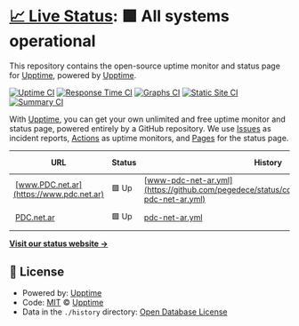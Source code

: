# [📈 Live Status](https://upptime.github.io/upptime): <!--live status--> **🟩 All systems operational**

This repository contains the open-source uptime monitor and status page for [Upptime](https://upptime.js.org), powered by [Upptime](https://github.com/upptime/upptime).

[![Uptime CI](https://github.com/pegedece/status/workflows/Uptime%20CI/badge.svg)](https://github.com/pegedece/status/actions?query=workflow%3A%22Uptime+CI%22)
[![Response Time CI](https://github.com/pegedece/status/workflows/Response%20Time%20CI/badge.svg)](https://github.com/pegedece/status/actions?query=workflow%3A%22Response+Time+CI%22)
[![Graphs CI](https://github.com/pegedece/status/workflows/Graphs%20CI/badge.svg)](https://github.com/pegedece/status/actions?query=workflow%3A%22Graphs+CI%22)
[![Static Site CI](https://github.com/pegedece/status/workflows/Static%20Site%20CI/badge.svg)](https://github.com/pegedece/status/actions?query=workflow%3A%22Static+Site+CI%22)
[![Summary CI](https://github.com/pegedece/status/workflows/Summary%20CI/badge.svg)](https://github.com/pegedece/status/actions?query=workflow%3A%22Summary+CI%22)

With [Upptime](https://upptime.js.org), you can get your own unlimited and free uptime monitor and status page, powered entirely by a GitHub repository. We use [Issues](https://github.com/upptime/upptime/issues) as incident reports, [Actions](https://github.com/pegedece/status/actions) as uptime monitors, and [Pages](https://upptime.github.io/upptime) for the status page.

<!--start: status pages-->
<!-- This summary is generated by Upptime (https://github.com/upptime/upptime) -->
<!-- Do not edit this manually, your changes will be overwritten -->
<!-- prettier-ignore -->
| URL | Status | History | Response Time | Uptime |
| --- | ------ | ------- | ------------- | ------ |
| <img alt="" src="https://icons.duckduckgo.com/ip3/www.pdc.net.ar.ico" height="13"> [www.PDC.net.ar](https://www.pdc.net.ar) | 🟩 Up | [www-pdc-net-ar.yml](https://github.com/pegedece/status/commits/HEAD/history/www-pdc-net-ar.yml) | <details><summary><img alt="Response time graph" src="./graphs/www-pdc-net-ar/response-time-week.png" height="20"> 594ms</summary><br><a href="https://pegedece.github.io/status/history/www-pdc-net-ar"><img alt="Response time 615" src="https://img.shields.io/endpoint?url=https%3A%2F%2Fraw.githubusercontent.com%2Fpegedece%2Fstatus%2FHEAD%2Fapi%2Fwww-pdc-net-ar%2Fresponse-time.json"></a><br><a href="https://pegedece.github.io/status/history/www-pdc-net-ar"><img alt="24-hour response time 139" src="https://img.shields.io/endpoint?url=https%3A%2F%2Fraw.githubusercontent.com%2Fpegedece%2Fstatus%2FHEAD%2Fapi%2Fwww-pdc-net-ar%2Fresponse-time-day.json"></a><br><a href="https://pegedece.github.io/status/history/www-pdc-net-ar"><img alt="7-day response time 594" src="https://img.shields.io/endpoint?url=https%3A%2F%2Fraw.githubusercontent.com%2Fpegedece%2Fstatus%2FHEAD%2Fapi%2Fwww-pdc-net-ar%2Fresponse-time-week.json"></a><br><a href="https://pegedece.github.io/status/history/www-pdc-net-ar"><img alt="30-day response time 622" src="https://img.shields.io/endpoint?url=https%3A%2F%2Fraw.githubusercontent.com%2Fpegedece%2Fstatus%2FHEAD%2Fapi%2Fwww-pdc-net-ar%2Fresponse-time-month.json"></a><br><a href="https://pegedece.github.io/status/history/www-pdc-net-ar"><img alt="1-year response time 615" src="https://img.shields.io/endpoint?url=https%3A%2F%2Fraw.githubusercontent.com%2Fpegedece%2Fstatus%2FHEAD%2Fapi%2Fwww-pdc-net-ar%2Fresponse-time-year.json"></a></details> | <details><summary><a href="https://pegedece.github.io/status/history/www-pdc-net-ar">100.00%</a></summary><a href="https://pegedece.github.io/status/history/www-pdc-net-ar"><img alt="All-time uptime 93.10%" src="https://img.shields.io/endpoint?url=https%3A%2F%2Fraw.githubusercontent.com%2Fpegedece%2Fstatus%2FHEAD%2Fapi%2Fwww-pdc-net-ar%2Fuptime.json"></a><br><a href="https://pegedece.github.io/status/history/www-pdc-net-ar"><img alt="24-hour uptime 100.00%" src="https://img.shields.io/endpoint?url=https%3A%2F%2Fraw.githubusercontent.com%2Fpegedece%2Fstatus%2FHEAD%2Fapi%2Fwww-pdc-net-ar%2Fuptime-day.json"></a><br><a href="https://pegedece.github.io/status/history/www-pdc-net-ar"><img alt="7-day uptime 100.00%" src="https://img.shields.io/endpoint?url=https%3A%2F%2Fraw.githubusercontent.com%2Fpegedece%2Fstatus%2FHEAD%2Fapi%2Fwww-pdc-net-ar%2Fuptime-week.json"></a><br><a href="https://pegedece.github.io/status/history/www-pdc-net-ar"><img alt="30-day uptime 100.00%" src="https://img.shields.io/endpoint?url=https%3A%2F%2Fraw.githubusercontent.com%2Fpegedece%2Fstatus%2FHEAD%2Fapi%2Fwww-pdc-net-ar%2Fuptime-month.json"></a><br><a href="https://pegedece.github.io/status/history/www-pdc-net-ar"><img alt="1-year uptime 93.10%" src="https://img.shields.io/endpoint?url=https%3A%2F%2Fraw.githubusercontent.com%2Fpegedece%2Fstatus%2FHEAD%2Fapi%2Fwww-pdc-net-ar%2Fuptime-year.json"></a></details>
| <img alt="" src="https://icons.duckduckgo.com/ip3/pdc.net.ar.ico" height="13"> [PDC.net.ar](https://pdc.net.ar) | 🟩 Up | [pdc-net-ar.yml](https://github.com/pegedece/status/commits/HEAD/history/pdc-net-ar.yml) | <details><summary><img alt="Response time graph" src="./graphs/pdc-net-ar/response-time-week.png" height="20"> 917ms</summary><br><a href="https://pegedece.github.io/status/history/pdc-net-ar"><img alt="Response time 427" src="https://img.shields.io/endpoint?url=https%3A%2F%2Fraw.githubusercontent.com%2Fpegedece%2Fstatus%2FHEAD%2Fapi%2Fpdc-net-ar%2Fresponse-time.json"></a><br><a href="https://pegedece.github.io/status/history/pdc-net-ar"><img alt="24-hour response time 276" src="https://img.shields.io/endpoint?url=https%3A%2F%2Fraw.githubusercontent.com%2Fpegedece%2Fstatus%2FHEAD%2Fapi%2Fpdc-net-ar%2Fresponse-time-day.json"></a><br><a href="https://pegedece.github.io/status/history/pdc-net-ar"><img alt="7-day response time 917" src="https://img.shields.io/endpoint?url=https%3A%2F%2Fraw.githubusercontent.com%2Fpegedece%2Fstatus%2FHEAD%2Fapi%2Fpdc-net-ar%2Fresponse-time-week.json"></a><br><a href="https://pegedece.github.io/status/history/pdc-net-ar"><img alt="30-day response time 564" src="https://img.shields.io/endpoint?url=https%3A%2F%2Fraw.githubusercontent.com%2Fpegedece%2Fstatus%2FHEAD%2Fapi%2Fpdc-net-ar%2Fresponse-time-month.json"></a><br><a href="https://pegedece.github.io/status/history/pdc-net-ar"><img alt="1-year response time 427" src="https://img.shields.io/endpoint?url=https%3A%2F%2Fraw.githubusercontent.com%2Fpegedece%2Fstatus%2FHEAD%2Fapi%2Fpdc-net-ar%2Fresponse-time-year.json"></a></details> | <details><summary><a href="https://pegedece.github.io/status/history/pdc-net-ar">100.00%</a></summary><a href="https://pegedece.github.io/status/history/pdc-net-ar"><img alt="All-time uptime 99.71%" src="https://img.shields.io/endpoint?url=https%3A%2F%2Fraw.githubusercontent.com%2Fpegedece%2Fstatus%2FHEAD%2Fapi%2Fpdc-net-ar%2Fuptime.json"></a><br><a href="https://pegedece.github.io/status/history/pdc-net-ar"><img alt="24-hour uptime 100.00%" src="https://img.shields.io/endpoint?url=https%3A%2F%2Fraw.githubusercontent.com%2Fpegedece%2Fstatus%2FHEAD%2Fapi%2Fpdc-net-ar%2Fuptime-day.json"></a><br><a href="https://pegedece.github.io/status/history/pdc-net-ar"><img alt="7-day uptime 100.00%" src="https://img.shields.io/endpoint?url=https%3A%2F%2Fraw.githubusercontent.com%2Fpegedece%2Fstatus%2FHEAD%2Fapi%2Fpdc-net-ar%2Fuptime-week.json"></a><br><a href="https://pegedece.github.io/status/history/pdc-net-ar"><img alt="30-day uptime 100.00%" src="https://img.shields.io/endpoint?url=https%3A%2F%2Fraw.githubusercontent.com%2Fpegedece%2Fstatus%2FHEAD%2Fapi%2Fpdc-net-ar%2Fuptime-month.json"></a><br><a href="https://pegedece.github.io/status/history/pdc-net-ar"><img alt="1-year uptime 99.71%" src="https://img.shields.io/endpoint?url=https%3A%2F%2Fraw.githubusercontent.com%2Fpegedece%2Fstatus%2FHEAD%2Fapi%2Fpdc-net-ar%2Fuptime-year.json"></a></details>

<!--end: status pages-->

[**Visit our status website →**](https://upptime.github.io/upptime)

## 📄 License

- Powered by: [Upptime](https://github.com/upptime/upptime)
- Code: [MIT](./LICENSE) © [Upptime](https://upptime.js.org)
- Data in the `./history` directory: [Open Database License](https://opendatacommons.org/licenses/odbl/1-0/)
